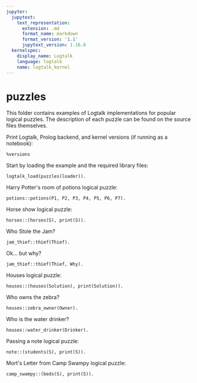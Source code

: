 ```yaml
---
jupyter:
  jupytext:
    text_representation:
      extension: .md
      format_name: markdown
      format_version: '1.1'
      jupytext_version: 1.16.6
  kernelspec:
    display_name: Logtalk
    language: logtalk
    name: logtalk_kernel
---
```


<!--
________________________________________________________________________

This file is part of Logtalk <https://logtalk.org/>  
SPDX-FileCopyrightText: 1998-2025 Paulo Moura <pmoura@logtalk.org>  
SPDX-License-Identifier: Apache-2.0

Licensed under the Apache License, Version 2.0 (the "License");
you may not use this file except in compliance with the License.
You may obtain a copy of the License at

    http://www.apache.org/licenses/LICENSE-2.0

Unless required by applicable law or agreed to in writing, software
distributed under the License is distributed on an "AS IS" BASIS,
WITHOUT WARRANTIES OR CONDITIONS OF ANY KIND, either express or implied.
See the License for the specific language governing permissions and
limitations under the License.
________________________________________________________________________
-->

# puzzles

This folder contains examples of Logtalk implementations for popular 
logical puzzles. The description of each puzzle can be found on the 
source files themselves.

Print Logtalk, Prolog backend, and kernel versions (if running as a notebook):

```logtalk
%versions
```

Start by loading the example and the required library files:

```logtalk
logtalk_load(puzzles(loader)).
```

Harry Potter's room of potions logical puzzle:

```logtalk
potions::potions(P1, P2, P3, P4, P5, P6, P7).
```

<!--
P1 = poison, P2 = wine, P3 = forward, P4 = poison, P5 = poison, P6 = wine,  P7 = backwards.
-->

Horse show logical puzzle:

```logtalk
horses::(horses(S), print(S)).
```

<!--
1 place: april riding doc, the chestnut gelding
2 place: sue riding danny, the bay gelding
3 place: doc riding gopher, the gray gelding
4 place: danny riding april, the white mare
5 place: gopher riding sue, the black mare

S = [h(doc,gelding,chestnut,april,1),h(danny,gelding,bay,sue,2),h(gopher,gelding,gray,doc,3),h(april,mare,white,danny,4),h(sue,mare,black,gopher,5)].
-->

Who Stole the Jam?

```logtalk
jam_thief::thief(Thief).
```

<!--
Thief = hare.
-->

Ok... but why?

```logtalk
jam_thief::thief(Thief, Why).
```

<!--
Thief = hare, Why = [trusty(dormouse),liar(hare),trusty(hatter)].
-->

Houses logical puzzle:

```logtalk
houses::(houses(Solution), print(Solution)).
```

<!--
h(norwegian,fox,kool,water,yellow)
h(ukrainian,horse,chesterfield,tea,blue)
h(english,snake,winston,milk,red)
h(spanish,dog,lucky,juice,white)
h(japonese,zebra,kent,coffee,green)
Solution = [h(norwegian, fox, kool, water, yellow), h(ukrainian, horse, chesterfield, tea, blue), h(english, snake, winston, milk, red), h(spanish, dog, lucky, juice, white), h(japonese, zebra, kent, coffee, green)] ;
h(norwegian,fox,kool,water,yellow)
h(ukrainian,horse,chesterfield,tea,blue)
h(english,snake,winston,milk,red)
h(japonese,zebra,kent,coffee,green)
h(spanish,dog,lucky,juice,white)
Solution = [h(norwegian, fox, kool, water, yellow), h(ukrainian, horse, chesterfield, tea, blue), h(english, snake, winston, milk, red), h(japonese, zebra, kent, coffee, green), h(spanish, dog, lucky, juice, white)] ;
false.
-->

Who owns the zebra?

```logtalk
houses::zebra_owner(Owner).
```

<!--
Owner = japonese ;
Owner = japonese ;
false.
-->

Who is the water drinker?

```logtalk
houses::water_drinker(Drinker).
```

<!--
Drinker = norwegian ;
Drinker = norwegian ;
false.
-->

Passing a note logical puzzle:

```logtalk
note::(students(S), print(S)).
```

<!--
s(mary,english,red,1)
s(paul,math,yellow,2)
s(josephine,science,green,3)
s(derrick,french,blue,4)
s(alexis,reading,black,5)

S = [s(mary,english,red,1),s(paul,math,yellow,2),s(josephine,science,green,3),s(derrick,french,blue,4),s(alexis,reading,black,5)].
-->

Mort's Letter from Camp Swampy logical puzzle:

```logtalk
camp_swampy::(beds(S), print(S)).
```

<!--
tim thomas, from maine, sleeps on bed number 1
sam franklin, from north_carolina, sleeps on bed number 2
mac miller, from virginia, sleeps on bed number 3
fred james, from florida, sleeps on bed number 4
john smith, from arkansas, sleeps on bed number 5

S = [b(tim,thomas,maine,1),b(sam,franklin,north_carolina,2),b(mac,miller,virginia,3),b(fred,james,florida,4),b(john,smith,arkansas,5)].
-->
